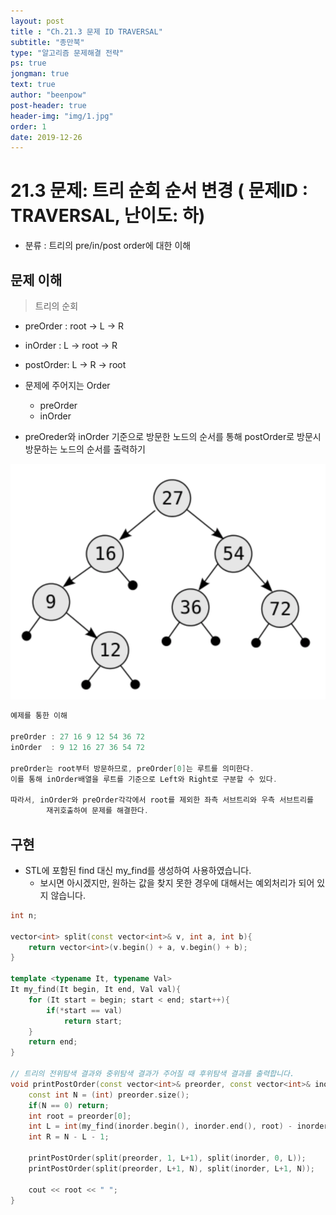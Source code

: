 ```yaml
---
layout: post
title : "Ch.21.3 문제 ID TRAVERSAL"
subtitle: "종만북"
type: "알고리즘 문제해결 전략"
ps: true
jongman: true
text: true
author: "beenpow"
post-header: true
header-img: "img/1.jpg"
order: 1
date: 2019-12-26
---
```


# 21.3 문제: 트리 순회 순서 변경 ( 문제ID : TRAVERSAL, 난이도: 하)
[algo]: <https://algospot.com/judge/problem/read/TRAVERSAL>

- 분류 : 트리의 pre/in/post order에 대한 이해


## 문제 이해

> 트리의 순회
- preOrder : root -> L -> R
- inOrder  : L -> root -> R
- postOrder: L -> R -> root


- 문제에 주어지는 Order
    - preOrder
    - inOrder

- preOreder와 inOrder 기준으로 방문한 노드의 순서를 통해 postOrder로 방문시 방문하는 노드의 순서를
  출력하기

![img1](/img/2019-12-26-Jongman-ch21-3-1.png)

```cpp
예제를 통한 이해

preOrder : 27 16 9 12 54 36 72
inOrder  : 9 12 16 27 36 54 72

preOrder는 root부터 방문하므로, preOrder[0]는 루트를 의미한다.
이를 통해 inOrder배열을 루트를 기준으로 Left와 Right로 구분할 수 있다.

따라서, inOrder와 preOrder각각에서 root를 제외한 좌측 서브트리와 우측 서브트리를
        재귀호출하여 문제를 해결한다.

```

## 구현

- STL에 포함된 find 대신 my_find를 생성하여 사용하였습니다.
    - 보시면 아시겠지만, 원하는 값을 찾지 못한 경우에 대해서는 예외처리가 되어 있지 않습니다.

```cpp
int n;

vector<int> split(const vector<int>& v, int a, int b){
    return vector<int>(v.begin() + a, v.begin() + b);
}

template <typename It, typename Val>
It my_find(It begin, It end, Val val){
    for (It start = begin; start < end; start++){
        if(*start == val)
            return start;
    }
    return end;
}

// 트리의 전위탐색 결과와 중위탐색 결과가 주어질 때 후위탐색 결과를 출력합니다.
void printPostOrder(const vector<int>& preorder, const vector<int>& inorder){
    const int N = (int) preorder.size();
    if(N == 0) return;
    int root = preorder[0];
    int L = int(my_find(inorder.begin(), inorder.end(), root) - inorder.begin());
    int R = N - L - 1;

    printPostOrder(split(preorder, 1, L+1), split(inorder, 0, L));
    printPostOrder(split(preorder, L+1, N), split(inorder, L+1, N));

    cout << root << " ";
}
```
